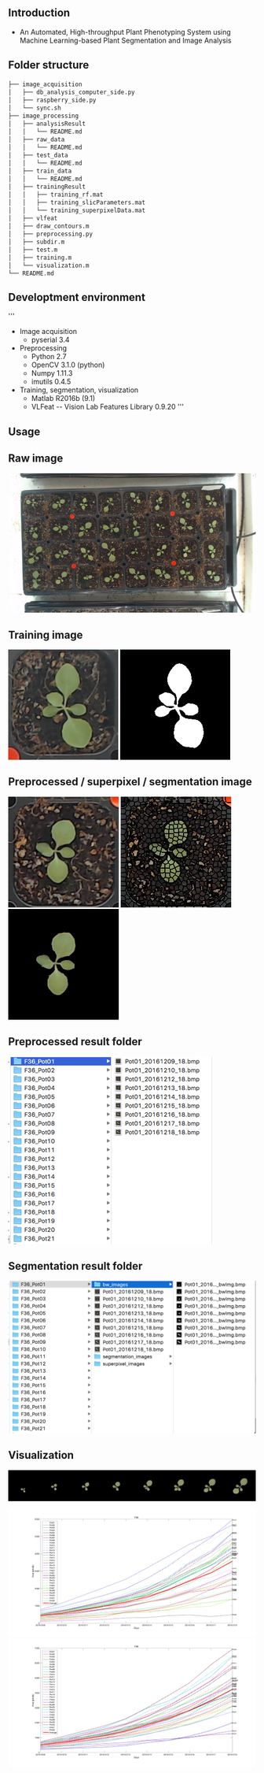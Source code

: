 ## Introduction
- An Automated, High-throughput Plant Phenotyping System using Machine Learning-based Plant Segmentation and Image Analysis
## Folder structure
```
├── image_acquisition
│   ├── db_analysis_computer_side.py
│   ├── raspberry_side.py
│   └── sync.sh
├── image_processing
│   ├── analysisResult 
│   │   └── README.md
│   ├── raw_data
│   │   └── README.md
│   ├── test_data
│   │   └── README.md
│   ├── train_data
│   │   └── README.md
│   ├── trainingResult
│   │   ├── training_rf.mat
│   │   ├── training_slicParameters.mat	
│   │   └── training_superpixelData.mat
│   ├── vlfeat
│   ├── draw_contours.m
│   ├── preprocessing.py
│   ├── subdir.m
│   ├── test.m
│   ├── training.m
│   └── visualization.m
└── README.md
```
## Developtment environment
'''
- Image acquisition
	- pyserial 3.4
- Preprocessing
	- Python 2.7
	- OpenCV 3.1.0 (python)
	- Numpy 1.11.3
	- imutils 0.4.5
- Training, segmentation, visualization
	- Matlab R2016b (9.1)
	- VLFeat -- Vision Lab Features Library 0.9.20
'''
## Usage


## Raw image
![](raw_data_example.png)

## Training image
![](gt_example1.png) ![](gt_example2.png)

## Preprocessed / superpixel / segmentation image
![](processed_example.bmp) ![](superpixel_example.bmp) ![](segmentation_example.bmp)

## Preprocessed result folder
![](preprocess_example.png)

## Segmentation result folder
![](segmentation_processing_example.png)


## Visualization
![](time_series_example.png)

![](visualization_example2.png)
![](visualization_example3.png)